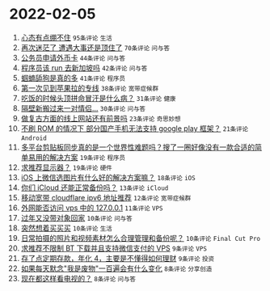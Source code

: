 # 2022-02-05

1. [心态有点绷不住](https://www.v2ex.com/t/831937) `95条评论` `生活`
1. [再次迷茫了 遭遇大事还是顶住了](https://www.v2ex.com/t/831970) `70条评论` `问与答`
1. [公务员申请外币卡](https://www.v2ex.com/t/831963) `44条评论` `问与答`
1. [程序员该 run 去新加坡吗](https://www.v2ex.com/t/831971) `42条评论` `问与答`
1. [蝈蝻舔狗是真的多](https://www.v2ex.com/t/831988) `41条评论` `程序员`
1. [第一次见到苹果拉的专线](https://www.v2ex.com/t/831950) `38条评论` `宽带症候群`
1. [吃饭的时候头顶拼命冒汗是什么病？](https://www.v2ex.com/t/831954) `31条评论` `健康`
1. [隔壁新搬过来一对情侣...](https://www.v2ex.com/t/831996) `30条评论` `问与答`
1. [做复古方面的线上网站还有前景吗](https://www.v2ex.com/t/831953) `23条评论` `奇思妙想`
1. [不刷 ROM 的情况下 部分国产手机无法支持 google play 框架？](https://www.v2ex.com/t/831936) `21条评论` `Android`
1. [多平台剪贴板同步真的是一个世界性难题吗？搜了一圈好像没有一款合适的简单易用的解决方案](https://www.v2ex.com/t/831981) `19条评论` `程序员`
1. [求推荐显示器？](https://www.v2ex.com/t/831942) `19条评论` `硬件`
1. [iOS 上微信选图片有什么好的解决方案嘛？](https://www.v2ex.com/t/831946) `18条评论` `iOS`
1. [你们 iCloud 还能正常备份吗？](https://www.v2ex.com/t/831941) `13条评论` `iCloud`
1. [移动宽带 cloudflare ipv6 地址推荐](https://www.v2ex.com/t/831983) `12条评论` `宽带症候群`
1. [外网能否访问 vps 中的 127.0.0.1](https://www.v2ex.com/t/831935) `11条评论` `VPS`
1. [过年又没带对象回家](https://www.v2ex.com/t/831994) `10条评论` `问与答`
1. [突然想着买买买](https://www.v2ex.com/t/831964) `10条评论` `生活`
1. [日常拍摄的照片和视频素材怎么合理管理和备份呢？](https://www.v2ex.com/t/831940) `10条评论` `Final Cut Pro`
1. [求推荐不限制 BT 下载并且支持微信支付的 VPS](https://www.v2ex.com/t/831959) `9条评论` `VPS`
1. [存了点定期存款，年化 4，主要是不懂得如何理财](https://www.v2ex.com/t/831949) `9条评论` `投资`
1. [如果每天默念"我是废物"一百遍会有什么变化](https://www.v2ex.com/t/831993) `8条评论` `分享创造`
1. [现在都这样看电视的？](https://www.v2ex.com/t/831984) `8条评论` `问与答`
